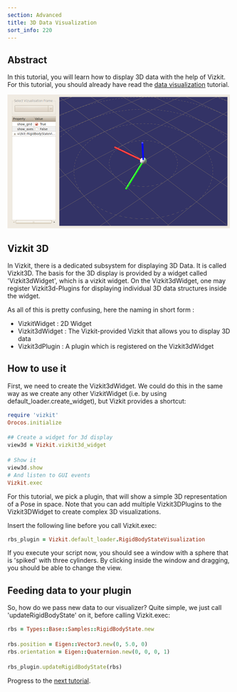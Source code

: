 ```yaml
---
section: Advanced
title: 3D Data Visualization
sort_info: 220
---
```


Abstract
-----------
In this tutorial, you will learn how to display 3D data with the help of Vizkit.
For this tutorial, you should already have read the [data visualization](210_data_visualization.html) tutorial.

![Overview2](220_vizkit3d.png)

Vizkit 3D
-----------
In Vizkit, there is a dedicated subsystem for displaying 3D Data. It is called Vizkit3D. The 
basis for the 3D display is provided by a widget called 'Vizkit3dWidget', which is a vizkit widget.
On the Vizkit3dWidget, one may register Vizkit3d-Plugins for displaying individual 3D data structures
inside the widget. 

As all of this is pretty confusing, here the naming in short form :

  * VizkitWidget : 2D Widget 
  * Vizkit3dWidget : The Vizkit-provided Vizkit that allows you to display 3D data
  * Vizkit3dPlugin : A plugin which is registered on the Vizkit3dWidget

How to use it
-----------
First, we need to create the Vizkit3dWidget. We could do this in the same way as
we create any other VizkitWidget (i.e. by using default_loader.create_widget),
but Vizkit provides a shortcut:

~~~ ruby
require 'vizkit'
Orocos.initialize

## Create a widget for 3d display
view3d = Vizkit.vizkit3d_widget

# Show it
view3d.show
# And listen to GUI events
Vizkit.exec
~~~

For this tutorial, we pick a plugin, that will show a simple 3D representation of a Pose
in space. Note that you can add multiple Vizkit3DPlugins to the Vizkit3DWidget
to create complex 3D visualizations.

Insert the following line before you call Vizkit.exec:

~~~ ruby
rbs_plugin = Vizkit.default_loader.RigidBodyStateVisualization
~~~

If you execute your script now, you should see a window with a sphere that is 'spiked' with three cylinders. 
By clicking inside the window and dragging, you should be able to change the view.

Feeding data to your plugin
-----------
So, how do we pass new data to our visualizer? Quite simple, we just call
'updateRigidBodyState' on it, before calling Vizkit.exec:

~~~ ruby
rbs = Types::Base::Samples::RigidBodyState.new

rbs.position = Eigen::Vector3.new(0, 5.0, 0)
rbs.orientation = Eigen::Quaternion.new(0, 0, 0, 1)

rbs_plugin.updateRigidBodyState(rbs)
~~~

Progress to the [next tutorial](300_vizkit_widget.html).
